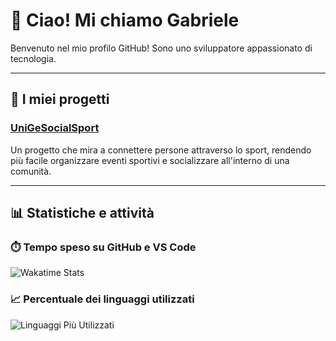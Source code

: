 # 👋 Ciao! Mi chiamo Gabriele

Benvenuto nel mio profilo GitHub! Sono uno sviluppatore appassionato di tecnologia.

---

## 🚀 I miei progetti

### [UniGeSocialSport](https://github.com/KintsuKayaba/UniGeSocialSport)
Un progetto che mira a connettere persone attraverso lo sport, rendendo più facile organizzare eventi sportivi e socializzare all'interno di una comunità.

---

## 📊 Statistiche e attività

### ⏱️ Tempo speso su GitHub e VS Code
![Wakatime Stats](https://github-readme-stats.vercel.app/api/wakatime?username=KintsuKayaba&layout=compact&theme=radical)

### 📈 Percentuale dei linguaggi utilizzati
![Linguaggi Più Utilizzati](https://github-readme-stats.vercel.app/api/top-langs/?username=KintsuKayaba&layout=compact&theme=radical&count_private=true&langs_count=10)
